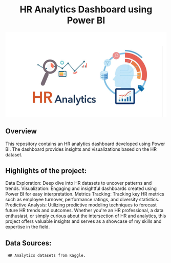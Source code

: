 <h1 align="center">HR Analytics Dashboard using Power BI</h1>
<p align="center">
<img src="Hr image.png">


## Overview
This repository contains an HR analytics dashboard developed using Power BI. The dashboard provides insights and visualizations based on the HR dataset.

## Highlights of the project:

Data Exploration: Deep dive into HR datasets to uncover patterns and trends.
Visualization: Engaging and insightful dashboards created using Power BI for easy interpretation.
Metrics Tracking: Tracking key HR metrics such as employee turnover, performance ratings, and diversity statistics.
Predictive Analysis: Utilizing predictive modeling techniques to forecast future HR trends and outcomes.
Whether you're an HR professional, a data enthusiast, or simply curious about the intersection of HR and analytics, this project offers valuable insights and serves as a showcase of my skills and expertise in the field.


## Data Sources:
     HR Analytics datasets from Kaggle.

